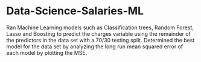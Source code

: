 # Data-Science-Salaries-ML

Ran Machine Learning models such as Classification trees, Random Forest, Lasso and Boosting to predict the charges variable using the remainder of the predictors in the data set with a 70/30 testing split. Determined the best model for the data set by analyzing the long run mean squared error of each model by plotting the MSE.
